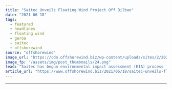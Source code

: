 ```yaml
---
title: "Saitec Unveils Floating Wind Project Off Bilbao"
date: "2021-06-18"
tags: 
  - featured
  - headlines
  - floating wind
  - geroa
  - saitec
  - offshorewind
source: "offshorewind"
image_url: "https://cdn.offshorewind.biz/wp-content/uploads/sites/2/2021/06/18091002/Saitec-SATH-technology.png"
image_fp: "/assets/img/post_thumbnails/24.png"
lead: "Saitec has begun environmental impact assessment (EIA) process for a 45 MW floating wind"
article_url: "https://www.offshorewind.biz/2021/06/18/saitec-unveils-floating-wind-project-off-bilbao/"
---
```


---
